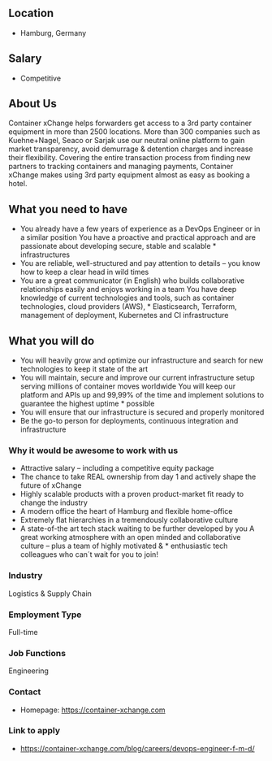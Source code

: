 ## Location

* Hamburg, Germany

## Salary

* Competitive

## About Us

Container xChange helps forwarders get access to a 3rd party container equipment in more than 2500 locations. More than 300 companies such as Kuehne+Nagel, Seaco or Sarjak use our neutral online platform to gain market transparency, avoid demurrage & detention charges and increase their flexibility. Covering the entire transaction process from finding new partners to tracking containers and managing payments, Container xChange makes using 3rd party equipment almost as easy as booking a hotel.

## What you need to have

* You already have a few years of experience as a DevOps Engineer or in a similar position
You have a proactive and practical approach and are passionate about developing secure, stable and scalable * infrastructures
* You are reliable, well-structured and pay attention to details – you know how to keep a clear head in wild times
* You are a great communicator (in English) who builds collaborative relationships easily and enjoys working in a team
You have deep knowledge of current technologies and tools, such as container technologies, cloud providers (AWS), * Elasticsearch, Terraform, management of deployment, Kubernetes and CI infrastructure

## What you will do

* You will heavily grow and optimize our infrastructure and search for new technologies to keep it state of the art
* You will maintain, secure and improve our current infrastructure setup serving millions of container moves worldwide
You will keep our platform and APIs up and 99,99% of the time and implement solutions to guarantee the highest uptime * possible
* You will ensure that our infrastructure is secured and properly monitored
* Be the go-to person for deployments, continuous integration and infrastructure

### Why it would be awesome to work with us

* Attractive salary – including a competitive equity package
* The chance to take REAL ownership from day 1 and actively shape the future of xChange
* Highly scalable products with a proven product-market fit ready to change the industry
* A modern office the heart of Hamburg and flexible home-office
* Extremely flat hierarchies in a tremendously collaborative culture
* A state-of-the art tech stack waiting to be further developed by you
A great working atmosphere with an open minded and collaborative culture – plus a team of highly motivated & * enthusiastic tech colleagues who can´t wait for you to join!

### Industry
Logistics & Supply Chain

### Employment Type
Full-time

### Job Functions
Engineering

### Contact

* Homepage: https://container-xchange.com

### Link to apply

* https://container-xchange.com/blog/careers/devops-engineer-f-m-d/
